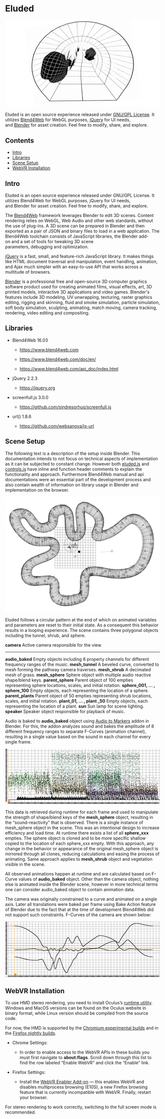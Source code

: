 Eluded
======

![](media/image1.png)

Eluded is an open source experience released under [GNU/GPL
License](http://www.gnu.org/licenses/gpl-3.0.html). It
utilizes [Blend4Web](http://www.gnu.org/licenses/gpl-3.0.html) for WebGL
purposes, [jQuery](https://jquery.com/) for UI needs,
and [Blender](https://www.blender.org/) for asset creation. Feel free to
modify, share, and explore.


Contents
-------

-   [Intro](#intro)
-   [Libraries](#libraries)
-   [Scene Setup](#scene-setup)
-   [WebVR Installation](#webvr-installtion)

Intro
-----

Eluded is an open source experience released under GNU/GPL License. It
utilizes Blend4Web for WebGL purposes, jQuery for UI needs,
and Blender for asset creation. Feel free to modify, share, and explore.

The [Blend4Web](https://en.wikipedia.org/wiki/Blend4Web) framework
leverages Blender to edit 3D scenes. Content rendering relies
on WebGL, Web Audio and other web standards, without the use
of plug-ins. A 3D scene can be prepared in Blender and then exported as
a pair of JSON and binary files to load in a web application. The
Blend4Web toolchain consists of JavaScript libraries, the
Blender add-on and a set of tools for tweaking 3D scene
parameters, debugging and optimization.

[jQuery](https://en.wikipedia.org/wiki/JQuery) is a fast, small, and
feature-rich JavaScript library. It makes things like HTML document
traversal and manipulation, event handling, animation, and Ajax much
simpler with an easy-to-use API that works across a multitude of
browsers.

[Blender](https://en.wikipedia.org/wiki/Blender_(software)) is a
professional free and open-source 3D computer graphics software product
used for creating animated films, visual effects, art, 3D printed
models, interactive 3D applications and video games. Blender's features
include 3D modeling, UV unwrapping, texturing, raster graphics editing,
rigging and skinning, fluid and smoke simulation, particle simulation,
soft body simulation, sculpting, animating, match moving, camera
tracking, rendering, video editing and compositing.

Libraries
---------

-   Blend4Web 16.03

    -   <https://www.blend4web.com>

    -   <https://www.blend4web.com/doc/en/>

    -   <https://www.blend4web.com/api_doc/index.html>

-   jQuery 2.2.3

    -   <https://jquery.org>

-   screenfull.js 3.0.0

    -   <https://github.com/sindresorhus/screenfull.js>

-   url() 1.8.6

    -   <https://github.com/websanova/js-url>

Scene Setup
-----------

The following text is a description of the setup inside Blender. This
documentation intends to not focus on technical aspects of
implementation as it can be subjected to constant change. However both
[eluded.js](https://github.com/Eluded/eluded.github.io/blob/master/js/eluded.js)
and
[controls.js](https://github.com/Eluded/eluded.github.io/blob/master/js/controls.js)
have inline and function header comments to explain the functionality
and approach. Furthermore Blend4Web manual and api documentations were
an essential part of the development process and also contain wealth of
information on library usage in Blender and implementation on the
browser.

![](media/image2.png)

Eluded follows a circular pattern at the end of which on animated
variables and parameters are reset to their initial state. As a
consequent this behavior results in a looping experience. The scene
contains three polygonal objects including the tunnel, shrub, and
sphere.

  **camera**                         Active camera responsible for the view.
  ---------------------------------- -------------------------------------------------------------------------------------------
  **audio\_baked**                   Empty objects including 8 property channels for different frequency ranges of the music.
  **mesh\_tunnel**                   A beveled curve, converted to mesh forming the pathway camera traverses.
  **mesh\_shrub**                    A decimated mesh of grass.
  **mesh\_sphere**                   Sphere object with multiple audio reactive shape/blend keys.
  **parent\_sphere**                 Parent object of 100 empties representing sphere locations, scales, and initial rotation.
  **sphere\_001, … , sphere\_100**   Empty objects, each representing the location of a sphere.
  **parent\_plants**                 Parent object of 50 empties representing shrub locations, scales, and initial rotation.
  **plant\_01, … , plant \_50**      Empty objects, each representing the location of a plant.
  **sun**                            Sun lamp for scene lighting.
  **speaker**                        Speaker object responsible for playback of music.

Audio is baked to **audio\_baked** object using [Audio to
Markers](https://github.com/JacquesLucke/AudioToMarkers) addon in
Blender. For this, the addon analyzes sound and bakes the amplitude of 8
different frequency ranges to separate F-Curves (animation channel),
resulting in a single value based on the sound in each channel for every
single frame.

![](media/image3.png)

This data is retrieved during runtime for each frame and used to
manipulate the strength of shape/blend keys of the **mesh\_sphere**
object, resulting in the “sound-reactivity” that is observed. There is a
single instance of mesh\_sphere object in the scene. This was an
intentional design to increase efficiency and load time. At runtime
there exists a list of all **sphere\_xxx** empties. The sphere object is
cloned and to be more specific shallow copied to the location of each
sphere\_xxx empty. With this approach, any change in the behavior or
appearance of the original mesh\_sphere object is mirrored through all
clones, reducing calculations and easing the process of animating. Same
approach applies to **mesh\_shrub** object and vegetation visible in the
scene.

All observed animations happen at runtime and are calculated based on
F-Curve values of **audio\_baked** object. Other than the camera object,
nothing else is animated inside the Blender scene, however in more
technical terms one can consider audio\_baked object to contain
animation data.

The camera was originally constrained to a curve and animated on a
single axis. Later all translations were baked per frame using Bake
Action feature of Blender due to the fact that at the time of
development Blend4Web did not support such constraints. F-Curves of the
camera are shown below:

![](media/image4.png)

WebVR Installation
------------------

To use HMD stereo rendering, you need to install Oculus’s [runtime
utility](https://developer.oculus.com/downloads/). Windows and MacOS
versions can be found on the Oculus website in binary format, while
Linux version should be compiled from the source code.

For now, the HMD is supported by the [Chromium experimental
builds](http://blog.tojicode.com/2014/07/bringing-vr-to-chrome.html) and
in the [Firefox nightly builds](https://nightly.mozilla.org/).

-   Chrome Settings:

    -   In order to enable access to the WebVR APIs in these builds you
        must first navigate to **about:flags**. Scroll down through this
        list to find the row labeled “Enable WebVR” and click the
        “Enable” link.

-   Firefox Settings:

    -   Install the [WebVR Enabler
        Add-on](http://www.mozvr.com/downloads/webvr-addon-0.1.0.xpi) —
        this enables WebVR and disables multiprocess browsing (E10S), a
        new Firefox browsing feature that is currently incompatible
        with WebVR. Finally, restart your browser.

For stereo rendering to work correctly, switching to the full screen
mode is recommended.

